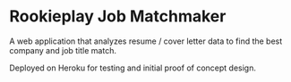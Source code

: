 # Rookieplay Job Matchmaker

A web application that analyzes resume / cover letter data to find the best company and job title match. 

Deployed on Heroku for testing and initial proof of concept design. 
